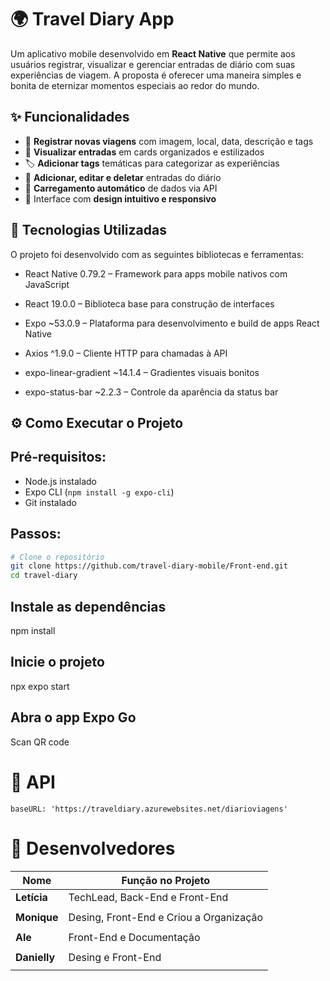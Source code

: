 # 🌍 Travel Diary App

Um aplicativo mobile desenvolvido em **React Native** que permite aos usuários registrar, visualizar e gerenciar entradas de diário com suas experiências de viagem. A proposta é oferecer uma maneira simples e bonita de eternizar momentos especiais ao redor do mundo.



## ✨ Funcionalidades

- 📸 **Registrar novas viagens** com imagem, local, data, descrição e tags  
- 📖 **Visualizar entradas** em cards organizados e estilizados  
- 🏷️ **Adicionar tags** temáticas para categorizar as experiências  
- 📝 **Adicionar, editar e deletar** entradas do diário  
- 🔄 **Carregamento automático** de dados via API  
- 🎨 Interface com **design intuitivo e responsivo**




## 📱 Tecnologias Utilizadas

O projeto foi desenvolvido com as seguintes bibliotecas e ferramentas:

- React Native 0.79.2 – Framework para apps mobile nativos com JavaScript

- React 19.0.0 – Biblioteca base para construção de interfaces

- Expo ~53.0.9 – Plataforma para desenvolvimento e build de apps React Native

- Axios ^1.9.0 – Cliente HTTP para chamadas à API

- expo-linear-gradient ~14.1.4 – Gradientes visuais bonitos

- expo-status-bar ~2.2.3 – Controle da aparência da status bar


## ⚙️ Como Executar o Projeto

## Pré-requisitos:

- Node.js instalado  
- Expo CLI (`npm install -g expo-cli`)  
- Git instalado

## Passos:

```bash
# Clone o repositório
git clone https://github.com/travel-diary-mobile/Front-end.git
cd travel-diary

```

## Instale as dependências
npm install

## Inicie o projeto
npx expo start

## Abra o app Expo Go
Scan QR code



# 🔗 API
```
baseURL: 'https://traveldiary.azurewebsites.net/diarioviagens'
```

# 🧠 Desenvolvedores


| Nome         | Função no Projeto                                                |
| ------------ | ---------------------------------------------------------------- |
| **Letícia**  | TechLead, Back-End e Front-End                                   |
|              |                                                                  |
| **Monique**  | Desing, Front-End e Criou a Organização                          |
|              |                                                                  |
|   **Ale**    | Front-End  e Documentação                                        |
|              |                                                                  |
| **Danielly** | Desing e Front-End                                               |
|              |                                                                  |


